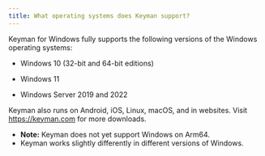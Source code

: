 ```yaml
---
title: What operating systems does Keyman support?
---
```


Keyman for Windows fully supports the following versions of the
Windows operating systems:

-   Windows 10 (32-bit and 64-bit editions)

-   Windows 11

-   Windows Server 2019 and 2022

Keyman also runs on Android, iOS, Linux, macOS, and in websites. Visit https://keyman.com for more downloads.

* **Note:** Keyman does not yet support Windows on Arm64.
* Keyman works slightly differently in different versions of Windows.
